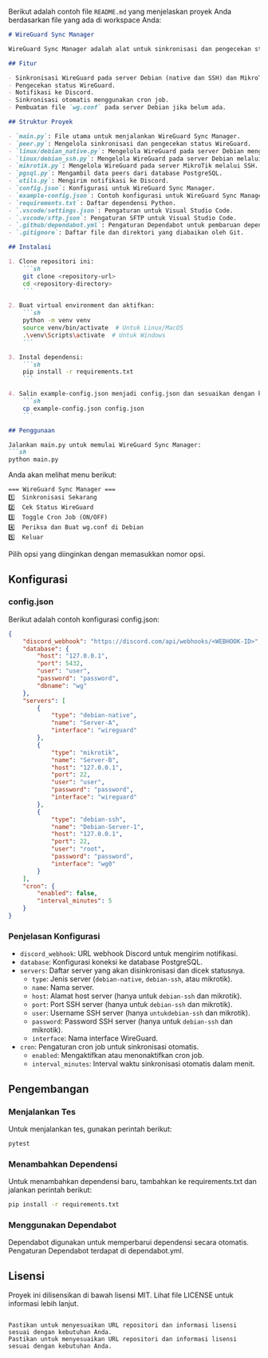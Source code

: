 Berikut adalah contoh file `README.md` yang menjelaskan proyek Anda berdasarkan file yang ada di workspace Anda:

```markdown
# WireGuard Sync Manager

WireGuard Sync Manager adalah alat untuk sinkronisasi dan pengecekan status WireGuard pada server Debian dan MikroTik. Alat ini mendukung sinkronisasi otomatis menggunakan cron job dan notifikasi ke Discord.

## Fitur

- Sinkronisasi WireGuard pada server Debian (native dan SSH) dan MikroTik.
- Pengecekan status WireGuard.
- Notifikasi ke Discord.
- Sinkronisasi otomatis menggunakan cron job.
- Pembuatan file `wg.conf` pada server Debian jika belum ada.

## Struktur Proyek

- `main.py`: File utama untuk menjalankan WireGuard Sync Manager.
- `peer.py`: Mengelola sinkronisasi dan pengecekan status WireGuard.
- `linux/debian_native.py`: Mengelola WireGuard pada server Debian menggunakan perintah native.
- `linux/debian_ssh.py`: Mengelola WireGuard pada server Debian melalui SSH.
- `mikrotik.py`: Mengelola WireGuard pada server MikroTik melalui SSH.
- `pgsql.py`: Mengambil data peers dari database PostgreSQL.
- `utils.py`: Mengirim notifikasi ke Discord.
- `config.json`: Konfigurasi untuk WireGuard Sync Manager.
- `example-config.json`: Contoh konfigurasi untuk WireGuard Sync Manager.
- `requirements.txt`: Daftar dependensi Python.
- `.vscode/settings.json`: Pengaturan untuk Visual Studio Code.
- `.vscode/sftp.json`: Pengaturan SFTP untuk Visual Studio Code.
- `.github/dependabot.yml`: Pengaturan Dependabot untuk pembaruan dependensi.
- `.gitignore`: Daftar file dan direktori yang diabaikan oleh Git.

## Instalasi

1. Clone repositori ini:
    ```sh
    git clone <repository-url>
    cd <repository-directory>
    ```

2. Buat virtual environment dan aktifkan:
    ```sh
    python -m venv venv
    source venv/bin/activate  # Untuk Linux/MacOS
    .\venv\Scripts\activate  # Untuk Windows
    ```

3. Instal dependensi:
    ```sh
    pip install -r requirements.txt
    ```

4. Salin example-config.json menjadi config.json dan sesuaikan dengan kebutuhan Anda:
    ```sh
    cp example-config.json config.json
    ```

## Penggunaan

Jalankan main.py untuk memulai WireGuard Sync Manager:
```sh
python main.py
```

Anda akan melihat menu berikut:
```
=== WireGuard Sync Manager ===
1️⃣  Sinkronisasi Sekarang
2️⃣  Cek Status WireGuard
3️⃣  Toggle Cron Job (ON/OFF)
4️⃣  Periksa dan Buat wg.conf di Debian
5️⃣  Keluar
```

Pilih opsi yang diinginkan dengan memasukkan nomor opsi.

## Konfigurasi

### config.json

Berikut adalah contoh konfigurasi config.json:

```json
{
    "discord_webhook": "https://discord.com/api/webhooks/<WEBHOOK-ID>",
    "database": {
        "host": "127.0.0.1",
        "port": 5432,
        "user": "user",
        "password": "password",
        "dbname": "wg"
    },
    "servers": [
        {
            "type": "debian-native",
            "name": "Server-A",
            "interface": "wireguard"
        },
        {
            "type": "mikrotik",
            "name": "Server-B",
            "host": "127.0.0.1",
            "port": 22,
            "user": "user",
            "password": "password",
            "interface": "wireguard"
        },
        {
            "type": "debian-ssh",
            "name": "Debian-Server-1",
            "host": "127.0.0.1",
            "port": 22,
            "user": "root",
            "password": "password",
            "interface": "wg0"
        }
    ],
    "cron": {
        "enabled": false,
        "interval_minutes": 5
    }
}
```

### Penjelasan Konfigurasi

- `discord_webhook`: URL webhook Discord untuk mengirim notifikasi.
- `database`: Konfigurasi koneksi ke database PostgreSQL.
- `servers`: Daftar server yang akan disinkronisasi dan dicek statusnya.
  - `type`: Jenis server (`debian-native`, `debian-ssh`, atau mikrotik).
  - `name`: Nama server.
  - `host`: Alamat host server (hanya untuk `debian-ssh` dan mikrotik).
  - `port`: Port SSH server (hanya untuk `debian-ssh` dan mikrotik).
  - `user`: Username SSH server (hanya  `untukdebian-ssh` dan mikrotik).
  - `password`: Password SSH server (hanya untuk `debian-ssh` dan mikrotik).
  - `interface`: Nama interface WireGuard.
- `cron`: Pengaturan cron job untuk sinkronisasi otomatis.
  - `enabled`: Mengaktifkan atau menonaktifkan cron job.
  - `interval_minutes`: Interval waktu sinkronisasi otomatis dalam menit.

## Pengembangan

### Menjalankan Tes

Untuk menjalankan tes, gunakan perintah berikut:
```sh
pytest
```

### Menambahkan Dependensi

Untuk menambahkan dependensi baru, tambahkan ke requirements.txt dan jalankan perintah berikut:
```sh
pip install -r requirements.txt
```

### Menggunakan Dependabot

Dependabot digunakan untuk memperbarui dependensi secara otomatis. Pengaturan Dependabot terdapat di dependabot.yml.

## Lisensi

Proyek ini dilisensikan di bawah lisensi MIT. Lihat file LICENSE untuk informasi lebih lanjut.
```

Pastikan untuk menyesuaikan URL repositori dan informasi lisensi sesuai dengan kebutuhan Anda.
Pastikan untuk menyesuaikan URL repositori dan informasi lisensi sesuai dengan kebutuhan Anda.
